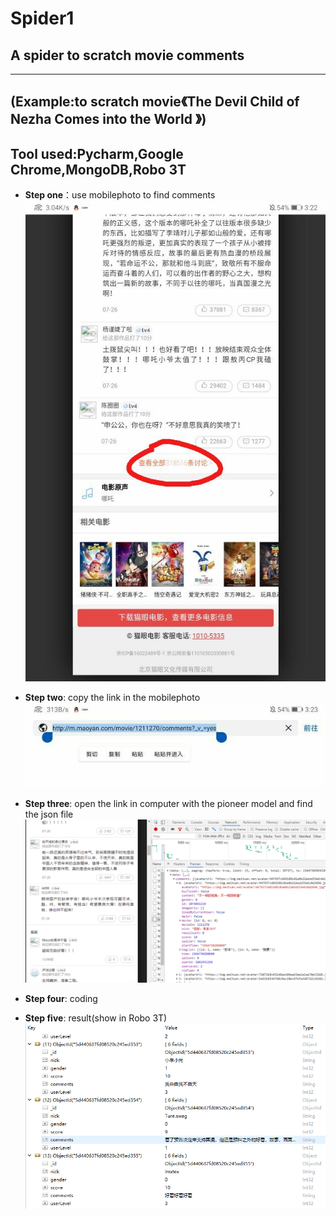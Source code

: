 # Spider1
## A spider to scratch movie comments
---
**(Example:to scratch movie《The Devil Child of Nezha Comes into the World 》)**
---
Tool used:Pycharm,Google Chrome,MongoDB,Robo 3T
---
- **Step one**：use mobilephoto to find comments
![step_one](https://github.com/Flygip/Spider1/blob/master/instruct_picture/step_one.jpg)

- **Step two**: copy the link in the mobilephoto
![step_two](https://github.com/Flygip/Spider1/blob/master/instruct_picture/step_two.jpg)

- **Step three**: open the link in computer with the pioneer model and find the json file
![step_three](https://github.com/Flygip/Spider1/blob/master/instruct_picture/step_three.png)

- **Step four**: coding
![]()

- **Step five**: result(show in Robo 3T)
![step_four](https://github.com/Flygip/Spider1/blob/master/instruct_picture/step_four.png)
